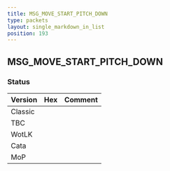```yaml
---
title: MSG_MOVE_START_PITCH_DOWN
type: packets
layout: single_markdown_in_list
position: 193
---
```


## MSG_MOVE_START_PITCH_DOWN

### Status

Version | Hex | Comment
---------- | ---------- | ---------- 
Classic |  |  
TBC |  |  
WotLK |  |  
Cata |  |  
MoP |  |  